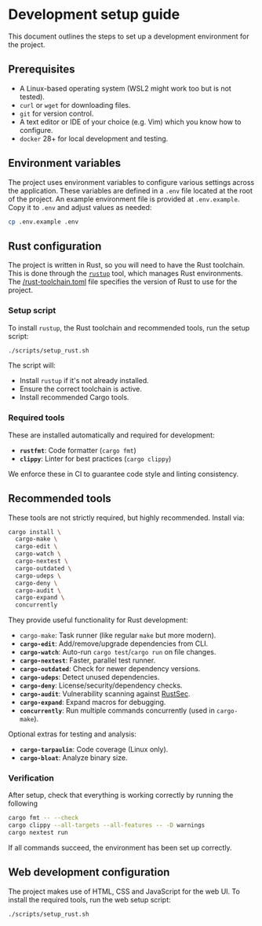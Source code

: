 # Development setup guide

This document outlines the steps to set up a development environment for the
project.

## Prerequisites

- A Linux-based operating system (WSL2 might work too but is not tested).
- `curl` or `wget` for downloading files.
- `git` for version control.
- A text editor or IDE of your choice (e.g. Vim) which you know how to
  configure.
- `docker` 28+ for local development and testing.

## Environment variables

The project uses environment variables to configure various settings across the
application. These variables are defined in a `.env` file located at the root of
the project. An example environment file is provided at `.env.example`. Copy it
to `.env` and adjust values as needed:

```bash
cp .env.example .env
```

## Rust configuration

The project is written in Rust, so you will need to have the Rust toolchain.
This is done through the [`rustup`](https://rustup.rs/) tool, which manages Rust
environments. The [/rust-toolchain.toml](/rust-toolchain.toml) file specifies
the version of Rust to use for the project.

### Setup script

To install `rustup`, the Rust toolchain and recommended tools, run the setup
script:

```bash
./scripts/setup_rust.sh
```

The script will:

- Install `rustup` if it's not already installed.
- Ensure the correct toolchain is active.
- Install recommended Cargo tools.

### Required tools

These are installed automatically and required for development:

- **`rustfmt`**: Code formatter (`cargo fmt`)
- **`clippy`**: Linter for best practices (`cargo clippy`)

We enforce these in CI to guarantee code style and linting consistency.

## Recommended tools

These tools are not strictly required, but highly recommended. Install via:

```bash
cargo install \
  cargo-make \
  cargo-edit \
  cargo-watch \
  cargo-nextest \
  cargo-outdated \
  cargo-udeps \
  cargo-deny \
  cargo-audit \
  cargo-expand \
  concurrently
```

They provide useful functionality for Rust development:

- `cargo-make`: Task runner (like regular `make` but more modern).
- **`cargo-edit`**: Add/remove/upgrade dependencies from CLI.
- **`cargo-watch`**: Auto-run `cargo test`/`cargo run` on file changes.
- **`cargo-nextest`**: Faster, parallel test runner.
- **`cargo-outdated`**: Check for newer dependency versions.
- **`cargo-udeps`**: Detect unused dependencies.
- **`cargo-deny`**: License/security/dependency checks.
- **`cargo-audit`**: Vulnerability scanning against
  [RustSec](https://rustsec.org/).
- **`cargo-expand`**: Expand macros for debugging.
- **`concurrently`**: Run multiple commands concurrently (used in `cargo-make`).

Optional extras for testing and analysis:

- **`cargo-tarpaulin`**: Code coverage (Linux only).
- **`cargo-bloat`**: Analyze binary size.

### Verification

After setup, check that everything is working correctly by running the following

```bash
cargo fmt -- --check
cargo clippy --all-targets --all-features -- -D warnings
cargo nextest run
```

If all commands succeed, the environment has been set up correctly.

## Web development configuration

The project makes use of HTML, CSS and JavaScript for the web UI. To install the
required tools, run the web setup script:

```bash
./scripts/setup_rust.sh
```
